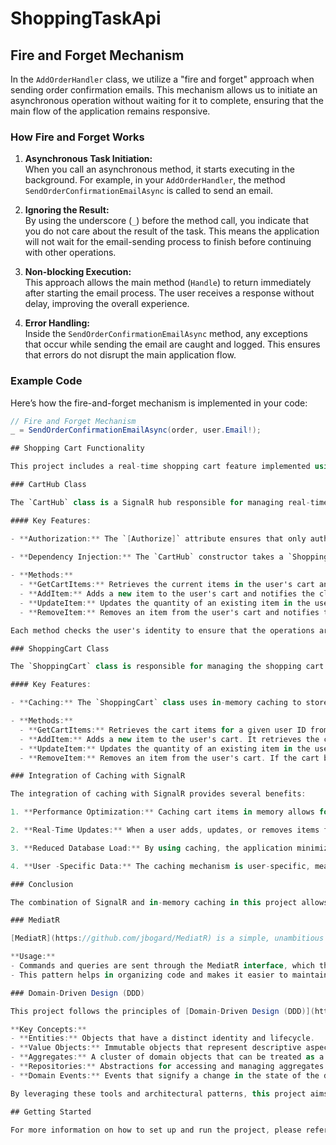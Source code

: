 # ShoppingTaskApi


## Fire and Forget Mechanism

In the `AddOrderHandler` class, we utilize a "fire and forget" approach when sending order confirmation emails. This mechanism allows us to initiate an asynchronous operation without waiting for it to complete, ensuring that the main flow of the application remains responsive.

### How Fire and Forget Works

1. **Asynchronous Task Initiation:**  
   When you call an asynchronous method, it starts executing in the background. For example, in your `AddOrderHandler`, the method `SendOrderConfirmationEmailAsync` is called to send an email.

2. **Ignoring the Result:**  
   By using the underscore (`_`) before the method call, you indicate that you do not care about the result of the task. This means the application will not wait for the email-sending process to finish before continuing with other operations.

3. **Non-blocking Execution:**  
   This approach allows the main method (`Handle`) to return immediately after starting the email process. The user receives a response without delay, improving the overall experience.

4. **Error Handling:**  
   Inside the `SendOrderConfirmationEmailAsync` method, any exceptions that occur while sending the email are caught and logged. This ensures that errors do not disrupt the main application flow.

### Example Code

Here’s how the fire-and-forget mechanism is implemented in your code:

```csharp
// Fire and Forget Mechanism
_ = SendOrderConfirmationEmailAsync(order, user.Email!);

## Shopping Cart Functionality

This project includes a real-time shopping cart feature implemented using SignalR and in-memory caching. The key components involved in this functionality are the `CartHub` class and the `ShoppingCart` class.

### CartHub Class

The `CartHub` class is a SignalR hub responsible for managing real-time communication related to shopping cart operations. It allows clients to interact with their shopping carts through various methods.

#### Key Features:

- **Authorization:** The `[Authorize]` attribute ensures that only authenticated users can access the methods in this hub.
  
- **Dependency Injection:** The `CartHub` constructor takes a `ShoppingCart` instance as a parameter, which is injected via dependency injection. This instance is used to manage the shopping cart items for the user.

- **Methods:**
  - **GetCartItems:** Retrieves the current items in the user's cart and sends them to the client.
  - **AddItem:** Adds a new item to the user's cart and notifies the client that the item has been added.
  - **UpdateItem:** Updates the quantity of an existing item in the user's cart and notifies the client of the update.
  - **RemoveItem:** Removes an item from the user's cart and notifies the client that the item has been removed.

Each method checks the user's identity to ensure that the operations are performed for the correct user.

### ShoppingCart Class

The `ShoppingCart` class is responsible for managing the shopping cart items in memory using the `IMemoryCache` interface provided by ASP.NET Core.

#### Key Features:

- **Caching:** The `ShoppingCart` class uses in-memory caching to store cart items for each user. The user's ID is used as the key to store and retrieve the cart itemsvand save it for (1 Day) then will be removed.

- **Methods:**
  - **GetCartItems:** Retrieves the cart items for a given user ID from the cache. If the items are not found in the cache, it returns an empty list.
  - **AddItem:** Adds a new item to the user's cart. It retrieves the current cart items, adds the new item, and updates the cache with the modified list. A sliding expiration of one hour is set for the cache entry.
  - **UpdateItem:** Updates the quantity of an existing item in the user's cart. It retrieves the current items, updates the quantity, and refreshes the cache.
  - **RemoveItem:** Removes an item from the user's cart. If the cart becomes empty after the removal, the cache entry for that user is removed. Otherwise, the cache is updated with the modified list.

### Integration of Caching with SignalR

The integration of caching with SignalR provides several benefits:

1. **Performance Optimization:** Caching cart items in memory allows for quick retrieval and manipulation of cart data, leading to faster response times for users.

2. **Real-Time Updates:** When a user adds, updates, or removes items from their cart, the corresponding SignalR methods are called. These methods interact with the `ShoppingCart` class to modify the cached data and notify the client of the changes in real-time.

3. **Reduced Database Load:** By using caching, the application minimizes the number of database operations required to manage cart items, which is particularly important in high-traffic scenarios.

4. **User -Specific Data:** The caching mechanism is user-specific, meaning that each user's cart items are stored separately based on their unique user ID, allowing for personalized shopping experiences.

### Conclusion

The combination of SignalR and in-memory caching in this project allows for efficient, real-time management of shopping cart operations. The `CartHub` class facilitates real-time communication with clients, while the `ShoppingCart` class ensures that cart data is stored and retrieved quickly, enhancing the overall user experience. This architecture effectively balances performance and usability, making it suitable for modern web applications.

### MediatR

[MediatR](https://github.com/jbogard/MediatR) is a simple, unambitious mediator implementation in .NET. It helps to decouple the application components by providing a way to send commands and queries without needing to know the details of the handlers. This promotes a clean architecture and adheres to the Single Responsibility Principle.

**Usage:**
- Commands and queries are sent through the MediatR interface, which then routes them to the appropriate handlers.
- This pattern helps in organizing code and makes it easier to maintain and test.

### Domain-Driven Design (DDD)

This project follows the principles of [Domain-Driven Design (DDD)](https://martinfowler.com/tags/domain%20driven%20design.html), which emphasizes collaboration between technical and domain experts to create a shared model of the domain. DDD helps in managing complex business logic and promotes a clear separation of concerns.

**Key Concepts:**
- **Entities:** Objects that have a distinct identity and lifecycle.
- **Value Objects:** Immutable objects that represent descriptive aspects of the domain.
- **Aggregates:** A cluster of domain objects that can be treated as a single unit.
- **Repositories:** Abstractions for accessing and managing aggregates.
- **Domain Events:** Events that signify a change in the state of the domain.

By leveraging these tools and architectural patterns, this project aims to create a robust, maintainable, and scalable application that meets the needs of its users.

## Getting Started

For more information on how to set up and run the project, please refer to the [Installation](#installation) section.